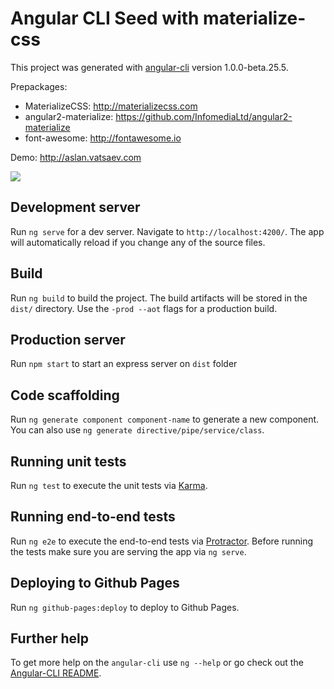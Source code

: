 # Angular CLI Seed with materialize-css

This project was generated with [angular-cli](https://github.com/angular/angular-cli) version 1.0.0-beta.25.5.

Prepackages:

- MaterializeCSS: http://materializecss.com
- angular2-materialize: https://github.com/InfomediaLtd/angular2-materialize
- font-awesome: http://fontawesome.io

Demo: http://aslan.vatsaev.com

![](http://i.imgur.com/1tlJA5Z.jpeg)

## Development server
Run `ng serve` for a dev server. Navigate to `http://localhost:4200/`. The app will automatically reload if you change any of the source files.

## Build

Run `ng build` to build the project. The build artifacts will be stored in the `dist/` directory. Use the `-prod --aot` flags for a production build.

## Production server

Run `npm start` to start an express server on ```dist``` folder

## Code scaffolding

Run `ng generate component component-name` to generate a new component. You can also use `ng generate directive/pipe/service/class`.



## Running unit tests

Run `ng test` to execute the unit tests via [Karma](https://karma-runner.github.io).

## Running end-to-end tests

Run `ng e2e` to execute the end-to-end tests via [Protractor](http://www.protractortest.org/).
Before running the tests make sure you are serving the app via `ng serve`.

## Deploying to Github Pages

Run `ng github-pages:deploy` to deploy to Github Pages.

## Further help

To get more help on the `angular-cli` use `ng --help` or go check out the [Angular-CLI README](https://github.com/angular/angular-cli/blob/master/README.md).
